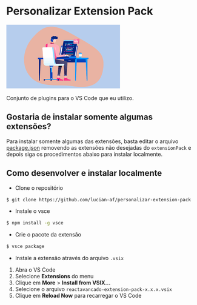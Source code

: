 # Personalizar Extension Pack

![logo](https://github.com/lucian-af/personalizar-extension-pack/blob/main/logo.png)

Conjunto de plugins para o VS Code que eu utilizo.

## Gostaria de instalar somente algumas extensões?

Para instalar somente algumas das extensões, basta editar o arquivo [package.json](package.json) removendo as extensões não desejadas do `extensionPack` e depois siga os procedimentos abaixo para instalar localmente.

## Como desenvolver e instalar localmente

- Clone o repositório

```bash
$ git clone https://github.com/lucian-af/personalizar-extension-pack
```

- Instale o vsce

```bash
$ npm install -g vsce
```

- Crie o pacote da extensão

```bash
$ vsce package
```

- Instale a extensão através do arquivo `.vsix`

1. Abra o VS Code
2. Selecione **Extensions** do menu
3. Clique em **More** > **Install from VSIX...**
4. Selecione o arquivo `reactavancado-extension-pack-x.x.x.vsix`
5. Clique em **Reload Now** para recarregar o VS Code

